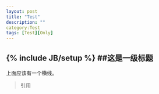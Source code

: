 ```yaml
---
layout: post
title: "Test"
description: ""
category:Test 
tags: [Test][Only]
---
```

{% include JB/setup %}
##这是一级标题
---
上面应该有一个横线。
>引用